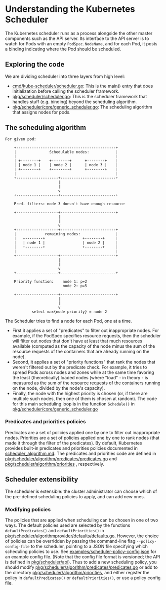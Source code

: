 # Understanding the Kubernetes Scheduler

The Kubernetes scheduler runs as a process alongside the other master components such as the API server.
Its interface to the API server is to watch for Pods with an empty `PodSpec.NodeName`,
and for each Pod, it posts a binding indicating where the Pod should be scheduled.

## Exploring the code

We are dividing scheduler into three layers from high level:
- [cmd/kube-scheduler/scheduler.go](http://releases.k8s.io/HEAD/cmd/kube-scheduler/scheduler.go):
  This is the main() entry that does initialization before calling the scheduler framework.
- [pkg/scheduler/scheduler.go](http://releases.k8s.io/HEAD/pkg/scheduler/scheduler.go):
  This is the scheduler framework that handles stuff (e.g. binding) beyond the scheduling algorithm.
- [pkg/scheduler/core/generic_scheduler.go](http://releases.k8s.io/HEAD/pkg/scheduler/core/generic_scheduler.go):
  The scheduling algorithm that assigns nodes for pods.

## The scheduling algorithm

```
For given pod:

    +---------------------------------------------+
    |               Schedulable nodes:            |
    |                                             |
    | +--------+    +--------+      +--------+    |
    | | node 1 |    | node 2 |      | node 3 |    |
    | +--------+    +--------+      +--------+    |
    |                                             |
    +-------------------+-------------------------+
                        |
                        |
                        v
    +-------------------+-------------------------+

    Pred. filters: node 3 doesn't have enough resource

    +-------------------+-------------------------+
                        |
                        |
                        v
    +-------------------+-------------------------+
    |             remaining nodes:                |
    |   +--------+                 +--------+     |
    |   | node 1 |                 | node 2 |     |
    |   +--------+                 +--------+     |
    |                                             |
    +-------------------+-------------------------+
                        |
                        |
                        v
    +-------------------+-------------------------+

    Priority function:    node 1: p=2
                          node 2: p=5

    +-------------------+-------------------------+
                        |
                        |
                        v
            select max{node priority} = node 2
```

The Scheduler tries to find a node for each Pod, one at a time.
- First it applies a set of "predicates" to filter out inappropriate nodes. For example, if the PodSpec specifies resource requests, then the scheduler will filter out nodes that don't have at least that much resources available (computed as the capacity of the node minus the sum of the resource requests of the containers that are already running on the node).
- Second, it applies a set of "priority functions"
that rank the nodes that weren't filtered out by the predicate check. For example, it tries to spread Pods across nodes and zones while at the same time favoring the least (theoretically) loaded nodes (where "load" - in theory - is measured as the sum of the resource requests of the containers running on the node, divided by the node's capacity).
- Finally, the node with the highest priority is chosen (or, if there are multiple such nodes, then one of them is chosen at random). The code for this main scheduling loop is in the function `Schedule()` in [pkg/scheduler/core/generic_scheduler.go](http://releases.k8s.io/HEAD/pkg/scheduler/core/generic_scheduler.go)

### Predicates and priorities policies

Predicates are a set of policies applied one by one to filter out inappropriate nodes.
Priorities are a set of policies applied one by one to rank nodes (that made it through the filter of the predicates).
By default, Kubernetes provides built-in predicates and priorities policies documented in [scheduler_algorithm.md](scheduler_algorithm.md).
The predicates and priorities code are defined in [pkg/scheduler/algorithm/predicates/predicates.go](http://releases.k8s.io/HEAD/pkg/scheduler/algorithm/predicates/predicates.go) and [pkg/scheduler/algorithm/priorities](http://releases.k8s.io/HEAD/pkg/scheduler/algorithm/priorities/) , respectively.


## Scheduler extensibility

The scheduler is extensible: the cluster administrator can choose which of the pre-defined
scheduling policies to apply, and can add new ones.

### Modifying policies

The policies that are applied when scheduling can be chosen in one of two ways.
The default policies used are selected by the functions `defaultPredicates()` and `defaultPriorities()` in
[pkg/scheduler/algorithmprovider/defaults/defaults.go](http://releases.k8s.io/HEAD/pkg/scheduler/algorithmprovider/defaults/defaults.go).
However, the choice of policies can be overridden by passing the command-line flag `--policy-config-file` to the scheduler, pointing to a JSON file specifying which scheduling policies to use. See [examples/scheduler-policy-config.json](https://git.k8s.io/examples/staging/scheduler-policy/scheduler-policy-config.json) for an example
config file. (Note that the config file format is versioned; the API is defined in [pkg/scheduler/api](http://releases.k8s.io/HEAD/pkg/scheduler/api/)).
Thus to add a new scheduling policy, you should modify  [pkg/scheduler/algorithm/predicates/predicates.go](http://releases.k8s.io/HEAD/pkg/scheduler/algorithm/predicates/predicates.go) or add to the directory  [pkg/scheduler/algorithm/priorities](http://releases.k8s.io/HEAD/pkg/scheduler/algorithm/priorities/), and either register the policy in `defaultPredicates()` or `defaultPriorities()`, or use a policy config file.

